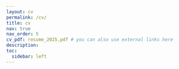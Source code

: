 ```yaml
---
layout: cv
permalink: /cv/
title: cv
nav: true
nav_order: 5
cv_pdf: resume_2025.pdf # you can also use external links here
description: 
toc:
  sidebar: left
---
```

